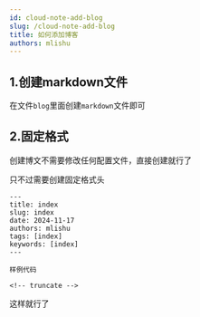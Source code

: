 ```yaml
---
id: cloud-note-add-blog
slug: /cloud-note-add-blog
title: 如何添加博客
authors: mlishu
---
```


## 1.创建markdown文件

在文件`blog`里面创建`markdown`文件即可

## 2.固定格式

创建博文不需要修改任何配置文件，直接创建就行了

只不过需要创建固定格式头

```markd
---
title: index
slug: index
date: 2024-11-17
authors: mlishu
tags: [index]
keywords: [index]
---

样例代码

<!-- truncate -->
```

这样就行了

